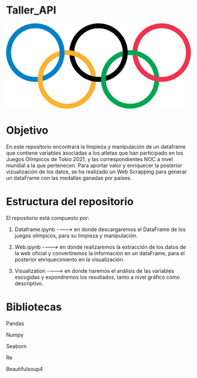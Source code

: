 # Taller_API

![Olympics](https://github.com/daniela-arias/Taller_API/blob/main/olympics-1.svg)

# Objetivo

En este repositorio encontrará la limpieza y manipulación de un dataframe que contiene variables asociadas a los atletas que han participado en los Juegos Olimpicos de Tokio 2021, y las correspondientes NOC a nivel mundial a la que pertenecen. Para aportar valor y enriquecer la posterior vizualización de los datos, se ha realizado un Web Scrapping para generar un dataFrame con las medallas ganadas por países. 

# Estructura del repositorio

El repositorio está compuesto por:

1. Dataframe.ipynb ----> en donde descargaremos el DataFrame de los juegos olimpicos, para su limpieza y manipulación.

2. Web.ipynb ----> en donde realizaremos la extracción de los datos de la web oficial y convertiremos la información en un dataFrame, para el posterior enriquecimiento en la visualización.

3. Visualization ----> en donde haremos el análisis de las variables escogidas y expondremos los resultados, tanto a nivel gráfico cómo descriptivo.

# Bibliotecas

Pandas

Numpy

Seaborn

Re

Beautifulsoup4